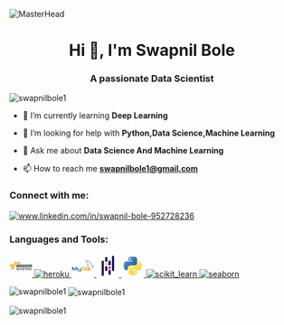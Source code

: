 ![MasterHead](https://knowledge.wharton.upenn.edu/wp-content/uploads/2020/05/Women-in-data-science-900x387.jpg)
<h1 align="center">Hi 👋, I'm Swapnil Bole</h1>
<h3 align="center">A passionate Data Scientist</h3>

<p align="left"> <img src="https://komarev.com/ghpvc/?username=swapnilbole1&label=Profile%20views&color=0e75b6&style=flat" alt="swapnilbole1" /> </p>

- 🌱 I’m currently learning **Deep Learning**

- 🤝 I’m looking for help with **Python,Data Science,Machine Learning**

- 💬 Ask me about **Data Science And Machine Learning**

- 📫 How to reach me **swapnilbole1@gmail.com**

<h3 align="left">Connect with me:</h3>
<p align="left">
<a href="https://linkedin.com/in/www.linkedin.com/in/swapnil-bole-952728236" target="blank"><img align="center" src="https://raw.githubusercontent.com/rahuldkjain/github-profile-readme-generator/master/src/images/icons/Social/linked-in-alt.svg" alt="www.linkedin.com/in/swapnil-bole-952728236" height="30" width="40" /></a>
</p>

<h3 align="left">Languages and Tools:</h3>
<p align="left"> <a href="https://aws.amazon.com" target="_blank" rel="noreferrer"> <img src="https://raw.githubusercontent.com/devicons/devicon/master/icons/amazonwebservices/amazonwebservices-original-wordmark.svg" alt="aws" width="40" height="40"/> </a> <a href="https://heroku.com" target="_blank" rel="noreferrer"> <img src="https://www.vectorlogo.zone/logos/heroku/heroku-icon.svg" alt="heroku" width="40" height="40"/> </a> <a href="https://www.mysql.com/" target="_blank" rel="noreferrer"> <img src="https://raw.githubusercontent.com/devicons/devicon/master/icons/mysql/mysql-original-wordmark.svg" alt="mysql" width="40" height="40"/> </a> <a href="https://pandas.pydata.org/" target="_blank" rel="noreferrer"> <img src="https://raw.githubusercontent.com/devicons/devicon/2ae2a900d2f041da66e950e4d48052658d850630/icons/pandas/pandas-original.svg" alt="pandas" width="40" height="40"/> </a> <a href="https://www.python.org" target="_blank" rel="noreferrer"> <img src="https://raw.githubusercontent.com/devicons/devicon/master/icons/python/python-original.svg" alt="python" width="40" height="40"/> </a> <a href="https://scikit-learn.org/" target="_blank" rel="noreferrer"> <img src="https://upload.wikimedia.org/wikipedia/commons/0/05/Scikit_learn_logo_small.svg" alt="scikit_learn" width="40" height="40"/> </a> <a href="https://seaborn.pydata.org/" target="_blank" rel="noreferrer"> <img src="https://seaborn.pydata.org/_images/logo-mark-lightbg.svg" alt="seaborn" width="40" height="40"/> </a> </p>

<p><img align="left" src="https://github-readme-stats.vercel.app/api/top-langs?username=swapnilbole1&show_icons=true&locale=en&layout=compact" alt="swapnilbole1" /></p>

<p>&nbsp;<img align="center" src="https://github-readme-stats.vercel.app/api?username=swapnilbole1&show_icons=true&locale=en" alt="swapnilbole1" /></p>

<p><img align="center" src="https://github-readme-streak-stats.herokuapp.com/?user=swapnilbole1&" alt="swapnilbole1" /></p>

